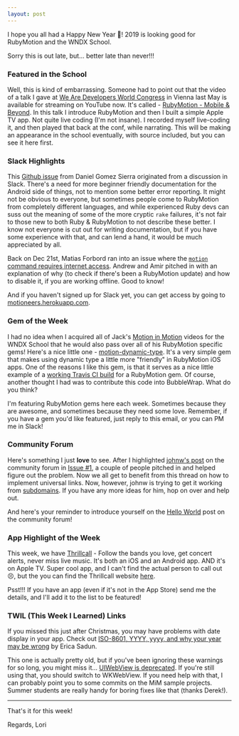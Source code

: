 ```yaml
---
layout: post
---
```

I hope you all had a Happy New Year 🎉! 2019 is looking good for RubyMotion and the WNDX School.  

Sorry this is out late, but... better late than never!!!

### Featured in the School

Well, this is kind of embarrassing.  Someone had to point out that the video of a talk I gave at 
[We Are Developers World Congress](https://www.wearedevelopers.com/?utm_source=rm_weekly&utm_medium=web&utm_campaign=newsletter&utm_content=5) 
in Vienna last May is available for streaming on YouTube now. It's called - [RubyMotion - Mobile 
& Beyond](https://www.youtube.com/watch?v=I-9ezY8qwuc&utm_source=rm_weekly&utm_medium=web&utm_campaign=newsletter&utm_content=5).
In this talk I introduce RubyMotion and then I built a simple Apple TV app.  Not quite 
live coding (I'm not insane).  I recorded myself live-coding it, and then played that back at 
the conf, while narrating. This will be making an appearance in the school eventually, with 
source included, but you can see it here first.  

### Slack Highlights

This [Github issue](https://github.com/amirrajan/rubymotion-applied/issues/116?utm_source=rm_weekly&utm_medium=web&utm_campaign=newsletter&utm_content=5) from Daniel Gomez Sierra originated from a discussion in Slack. There's a need 
for more beginner friendly documentation for the Android side of things, not to mention some 
better error reporting. It might not be obvious to everyone, but sometimes people come to 
RubyMotion from completely different languages, and while experienced Ruby devs can suss out the 
meaning of some of the more cryptic `rake` failures, it's not fair to those new to both Ruby & 
RubyMotion to not describe these better. I know not everyone is cut out for writing 
documentation, but if you have some experience with that, and can lend a hand, it would be much 
appreciated by all.

Back on Dec 21st, Matias Forbord ran into an issue where the [`motion` command requires internet 
access](https://motioneers.slack.com/archives/C055RDLS0/p1545382385001400?utm_source=rm_weekly&utm_medium=web&utm_campaign=newsletter&utm_content=5).
Andrew and Amir pitched in with an explanation of why (to check if there's been a RubyMotion 
update) and how to disable it, if you are working offline.  Good to know!

And if you haven't signed up for Slack yet, you can get access by going to [motioneers.herokuapp.com](http://motioneers.herokuapp.com/?utm_source=rm_weekly&utm_medium=web&utm_campaign=newsletter&utm_content=5).

### Gem of the Week

I had no idea when I acquired all of Jack's [Motion in Motion](https://motioninmotion.tv/?utm_source=rm_weekly&utm_medium=web&utm_campaign=newsletter&utm_content=5) videos for the WNDX School that he 
would also pass over all of his RubyMotion specific gems!  Here's a nice little one - 
[motion-dynamic-type](https://github.com/wndxlori/motion-dynamic-type?utm_source=rm_weekly&utm_medium=web&utm_campaign=newsletter&utm_content=5). It's a very simple gem that makes using dynamic type a little more 
"friendly" in RubyMotion iOS apps. One of the reasons I like this gem, is that it serves as a 
nice little example of a [working Travis CI build](https://github.com/wndxlori/motion-dynamic-type/blob/master/.travis.yml?utm_source=rm_weekly&utm_medium=web&utm_campaign=newsletter&utm_content=5) for a RubyMotion gem. Of course, another 
thought I had was to contribute this code into BubbleWrap. What do you think?  

I'm featuring RubyMotion gems here each week.  Sometimes because they are awesome, and sometimes 
because they need some love. Remember, if you have a gem you'd like featured, just reply to this 
email, or you can PM me in Slack! 

### Community Forum

Here's something I just **love** to see.  After I highlighted [johnw's post](http://community.rubymotion.com/t/universal-links-in-ios/116?utm_source=rm_weekly&utm_medium=web&utm_campaign=newsletter&utm_content=5) on the community forum 
in [Issue #1](https://rubymotionweekly.com/2018/12/06/Issue-1.html?utm_source=rm_weekly&utm_medium=web&utm_campaign=newsletter&utm_content=5), a couple of people pitched in and helped figure out the problem. Now we all get to 
benefit from this thread on how to implement universal links.  Now, however, johnw is trying to 
get it working from [subdomains](http://community.rubymotion.com/t/universal-links-in-ios/116/13?utm_source=rm_weekly&utm_medium=web&utm_campaign=newsletter&utm_content=5). If you have any more ideas for him, hop on over and help out.

And here's your reminder to introduce yourself on the [Hello World](http://community.rubymotion.com/t/hello-world-start-here/13?utm_source=rm_weekly&utm_medium=web&utm_campaign=newsletter&utm_content=4) post on the community forum!

### App Highlight of the Week

This week, we have [Thrillcall](https://getapp.thrillcall.com/?utm_source=rm_weekly&utm_medium=web&utm_campaign=newsletter&utm_content=5) - Follow the bands you love, get concert alerts, never miss live 
music. It's both an iOS and an Android app. AND it's on Apple TV.  Super cool app, and I can't 
find the actual person to call out 😣, but the you can find the Thrillcall website [here](https://thrillcall.com/?utm_source=rm_weekly&utm_medium=web&utm_campaign=newsletter&utm_content=5).

Psst!!! If you have an app (even if it's not in the App Store) send me the details, and I'll add 
it to the list to be featured!

### TWIL (This Week I Learned) Links 

If you missed this just after Christmas, you may have problems with date display in your app.
Check out [ISO-8601, YYYY, yyyy, and why your year may be wrong](https://ericasadun.com/2018/12/25/iso-8601-yyyy-yyyy-and-why-your-year-may-be-wrong/?utm_source=rm_weekly&utm_medium=web&utm_campaign=newsletter&utm_content=5) by Erica Sadun.

This one is actually pretty old, but if you've been ignoring these warnings for so long, you 
might miss it... [UIWebView is deprecated](https://twitter.com/bradeeoh/status/1009302764722184192?utm_source=rm_weekly&utm_medium=web&utm_campaign=newsletter&utm_content=5). If you're still using that, you should switch to 
WKWebView. If you need help with that, I can probably point you to some commits on the MiM 
sample projects.  Summer students are really handy for boring fixes like that (thanks Derek!).

----
That's it for this week!  

Regards, Lori
